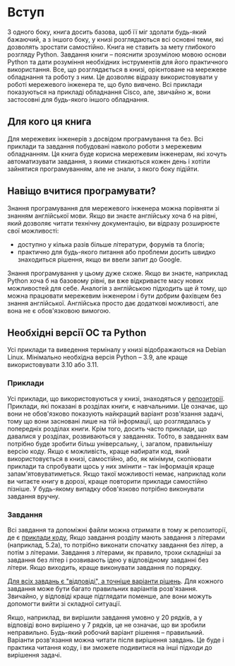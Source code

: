 # Вступ

З одного боку, книга досить базова, щоб її міг здолати будь-який бажаючий,
а з іншого боку, у книзі розглядаються всі основні теми, які дозволять зростати
самостійно. Книга не ставить за мету глибокого розгляду Python. Завдання 
книги – пояснити зрозумілою мовою основи Python та дати розуміння необхідних
інструментів для його практичного використання. Все, що розглядається в книзі,
орієнтоване на мережеве обладнання та роботу з ним. Це дозволяє відразу
використовувати у роботі мережевого інженера те, що було вивчено.
Всі приклади показуються на прикладі обладнання Cisco, але, звичайно ж,
вони застосовні для будь-якого іншого обладнання.

## Для кого ця книга

Для мережевих інженерів з досвідом програмування та без. Всі приклади та завдання
побудовані навколо роботи з мережевим обладнанням. Ця книга буде корисна мережевим
інженерам, які хочуть автоматизувати завдання, з якими стикаються кожен день і хотіли
зайнятися програмуванням, але не знали, з якого боку підійти.


## Навіщо вчитися програмувати?

Знання програмування для мережевого інженера можна порівняти зі знанням англійської мови.
Якщо ви знаєте англійську хоча б на рівні, який дозволяє читати технічну документацію, ви відразу розширюєте свої можливості:

* доступно у кілька разів більше літератури, форумів та блогів;
* практично для будь-якого питання або проблеми досить швидко знаходиться рішення, якщо ви ввели запит до Google.

Знання програмування у цьому дуже схоже. Якщо ви знаєте, наприклад Python хоча
б на базовому рівні, ви вже відкриваєте масу нових можливостей для себе. Аналогія
з англійською підходить ще й тому, що можна працювати мережевим інженером і бути добрим
фахівцем без знання англійської. Англійська просто дає додаткові можливості, але вона не є обов'язковою вимогою.


## Необхідні версії ОС та Python

Усі приклади та виведення терміналу у книзі відображаються на Debian Linux.
Мінімально необхідна версія Python – 3.9, але краще використовувати 3.10 або 3.11.


### Приклади

Усі приклади, що використовуються у книзі, знаходяться у [репозиторії](https://github.com/natenka/pynenguk-tasks).
Приклади, які показані в розділах книги, є навчальними. Це означає, що вони не
обов'язково показують найкращий варіант розв'язання задачі, тому що вони
засновані лише на тій інформації, що розглядалась у попередніх розділах книги.
Крім того, досить часто приклади, що давалися у розділах, розвиваються у
завданнях. Тобто, в завданнях вам потрібно буде зробити більш
універсальну, і, загалом, правильнішу версію коду. Якщо є можливість, краще
набирати код, який використовується в книзі, самостійно, або, як мінімум,
скопіювати приклади та спробувати щось у них змінити – так інформація краще
запам'ятовуватиметься. Якщо такої можливості немає, наприклад коли ви читаєте
книгу в дорозі, краще повторити приклади самостійно пізніше. У будь-якому
випадку обов'язково потрібно виконувати завдання вручну.


### Завдання

Всі завдання та допоміжні файли можна отримати в тому ж репозиторії, де є
[приклади коду](https://github.com/natenka/pynenguk-tasks),
Якщо завдання розділу мають завдання з літерами (наприклад,
5.2a), то потрібно виконати спочатку завдання без літер, а потім з літерами.
Завдання з літерами, як правило, трохи складніші за завдання без літер і
розвивають ідею у відповідному завданні без літери. Якщо виходить, краще
виконувати завдання по порядку.

[Для всіх завдань є "відповіді", а точніше варіанти рішень](https://github.com/natenka/pyneng-answers).
Для кожного завдання
може бути багато правильних варіантів розв'язання. Звичайно, у відповіді краще
підглядати поменше, але вони можуть допомогти вийти зі складної ситуації.

Якщо, наприклад, ви вирішили завдання умовно у 20 рядків, а у відповіді воно
вирішено у 7 рядків, це не означає, що ви зробили неправильно. Будь-який
робочий варіант рішення – правильний. Варіанти розв'язання можна читати після
вирішення завдань. Це буде і практика читання коду, і ви зможете подивитися на
інші підходи до вирішення задачі.


